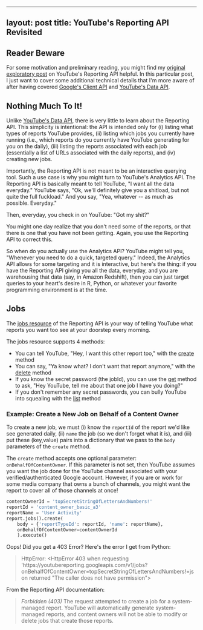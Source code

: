 
---
layout: post
title: YouTube's Reporting API Revisited
---

## Reader Beware
For some motivation and preliminary reading, you might find my 
[original exploratory post](https://krbnite.github.io/The-YouTube-Reporting-API/)
on YouTube's Reporting API helpful.  In this particular post, I just want to cover some additional
technical details that I'm more aware of after having covered 
[Google's Client API](https://krbnite.github.io/The-Google-Client-API-for-Python/) and
[YouTube's Data API](https://krbnite.github.io/The-YouTube-Data-API/).


## Nothing Much To It!
Unlike [YouTube's Data API](https://krbnite.github.io/The-YouTube-Data-API/), 
there is very little to learn about the Reporting API.  This simplicity is intentional: the API
is intended only for (i) listing what types of reports YouTube provides, (ii) listing which jobs
you currently have running (i.e., which reports do you currently have YouTube generating for you
on the daily), (iii) listing the reports associated with each job (essentially a list of URLs associated
with the daily reports), and (iv) creating new jobs.  

Importantly, the Reporting API is not meant to be an interactive querying tool.  Such a use case is
why you might turn to YouTube's Analytics API.  The Reporting API is basically meant to tell YouTube,
"I want all the data everyday."  YouTube says, "Ok, we'll definitely give you a shitload, but not quite
the full fuckload."  And you say, "Yea, whatever -- as much as possible. Everyday." 

Then, everyday, you check in on YouTube: "Got my shit?" 

You might one day realize that you don't need some of the reports, or that there is one that you 
have not been getting.  Again, you use the Reporting API to correct this.  

So when do you actually use the Analytics API?  YouTube might tell you, "Whenever you need to do
a quick, targeted query."  Indeed, the Analytics API allows for some targeting and it is interactive, 
but here's the thing: if you have the Reporting API giving you all the data, everyday, and you are
warehousing that data (say, in Amazon Redshift), then you can just target queries to your heart's desire
in R, Python, or whatever your favorite programming environment is at the time.  

## Jobs
The [jobs resource](https://developers.google.com/youtube/reporting/v1/reference/rest/v1/jobs) of
the Reporting API is your way of telling YouTube what reports you want too see at your doorstep
every morning.

The jobs resource supports 4 methods:
* You can tell YouTube, "Hey, I want this other report too," with the [create](https://developers.google.com/youtube/reporting/v1/reference/rest/v1/jobs/create) method
* You can say, "Ya know what?  I don't want that report anymore," with the [delete](https://developers.google.com/youtube/reporting/v1/reference/rest/v1/jobs/delete) method
* If you know the secret password (the jobId), you can use the 
[get](https://developers.google.com/youtube/reporting/v1/reference/rest/v1/jobs/get) method to ask, 
"Hey YouTube, tell me about that one job I have you doing?"
* If you don't remember any secret passwords, you can bully YouTube into squealing with the 
[list](https://developers.google.com/youtube/reporting/v1/reference/rest/v1/jobs/list) method

### Example: Create a New Job on Behalf of a Content Owner
To create a new job, we must (i) know the `reportId` of the report we'd like see generated daily,
(ii) `name` the job (so we don't forget what it is), and (iii) put these (key,value) pairs into
a dictionary that we pass to the `body` parameters of the `create` method.

The `create` method accepts one optional parameter: `onBehalfOfContentOwner`.  If this parameter is not 
set, then YouTube assumes you want the job done for the YouTube channel associated with your
verified/authenticated Google account.  However, if you are or work for some media company that owns
a bunch of channels, you might want the report to cover all of those channels at once!


```python
contentOwnerId = 'topSecretStringOfLettersAndNumbers!'
reportId = 'content_owner_basic_a3'
reportName = 'User Activity'
report.jobs().create(
    body = {'reportTypeId': reportId, 'name': reportName},
    onBehalfOfContentOwner=contentOwnerId
    ).execute()
```

Oops!  Did you get a 403 Error?  Here's the error I get from Python:
> HttpError: <HttpError 403 when requesting 
> 'ht<span>tps://</span>youtubereporting.googleapis.com/v1/jobs?onBehalfOfContentOwner=topSecretStringOfLettersAndNumbers!=json
> returned "The caller does not have permission">

From the Reporting API documentation:
> *Forbidden (403)*
> The request attempted to create a job for a system-managed report. 
> YouTube will automatically generate system-managed reports, and content owners 
> will not be able to modify or delete jobs that create those reports.

